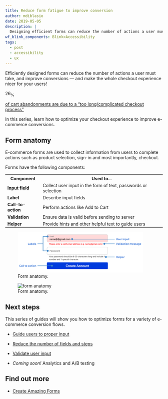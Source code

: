 ```yaml
---
title: Reduce form fatigue to improve conversion
author: mdiblasio
date: 2019-05-05
description: |
  Designing efficient forms can reduce the number of actions a user must take, reduce friction and improve conversion
wf_blink_components: Blink>Accessibility
tags:
  - post
  - accessibility
  - ux
---
```


<!-- TODO (mdiblasio): update tags -->

<!-- Designing efficient forms can reduce the number of actions a user must take,
reduce friction and improve conversion — and make the whole checkout experience
less painful for your users!  -->

Efficiently designed forms can reduce the number of actions a user must take, and improve conversions — and make the whole checkout experience nicer for your users!

<div class="w-stats">
  <div class="w-stat">
    <p class="w-stat__figure">26<sub class="w-stat__sub">%</sub></p>
    <p class="w-stat__desc"><a href="https://baymard.com/lists/cart-abandonment-rate">of cart abandonments are due to a “too 
    long/complicated checkout process”</a></p>
  </div>
</div>

In this series, learn how to optimize your checkout
experience to improve e-commerce conversions.

## Form anatomy

E-commerce forms are used to collect information from users to complete actions
such as product selection, sign-in and most importantly, checkout.

Forms have the following components:

<table>
  <tr>
    <th>Component</th>
    <th>Used to...</th>
  </tr>
  <tr>
    <td>
      <strong>Input field</strong>
    </td>
    <td>Collect user input in the form of text, passwords or selection</td>
  </tr>
  <tr>
    <td>
      <strong>Label</strong>
    </td>
    <td>Describe input fields</td>
  </tr>
  <tr>
    <td>
      <strong>Call-to-action</strong>
    </td>
    <td>Perform actions like Add to Cart</td>
  </tr>
  <tr>
    <td>
      <strong>Validation</strong>
    </td>
    <td>Ensure data is valid before sending to server</td>
  </tr>
  <tr>
    <td>
      <strong>Helper</strong>
    </td>
    <td>Provide hints and other helpful text to guide users</td>
  </tr>
</table>

<figure class="w-figure w-figure--fullbleed">
  <img src="image-form-anatomy.png" alt="form anatomy" style="max-width: 400px">
  <figcaption class="w-figcaption w-figcaption--fullbleed">
    Form anatomy.
  </figcaption>
</figure>

<figure class="w-figure w-figure--fullbleed">
  <img src="image-form-anatomy-2.png" alt="form anatomy">
  <figcaption class="w-figcaption w-figcaption--fullbleed">
    Form anatomy.
  </figcaption>
</figure>

## Next steps

This series of guides will show you how to optimize forms for a variety of
e-commerce conversion flows.

+   [Guide users to proper input](../form-fatigue-guide-user-input)

+   [Reduce the number of fields and steps](../form-fatigue-reduce-number-of-fields)

+   [Validate user input](../form-fatigue-validate-user-input)

+   _Coming soon!_ Analytics and A/B testing
<!-- +   [Analytics and A/B testing](../form-fatigue-analytics-ab-testing) -->

## Find out more

-   [Create Amazing Forms](https://developers.google.com/web/fundamentals/design-and-ux/input/forms/)